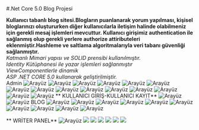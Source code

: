 #.Net Core 5.0 Blog Projesi 


**Kullanıcı tabanlı blog sitesi.Blogların puanlanarak yorum yapılması, kişisel bloglarınızı oluştururken diğer kullanıcılarla iletişim halinde olabilmeniz için gerekli
mesaj işlemleri mevcuttur. Kullanıcı girişimiz authentication ile sağlanmış olup gerekli yerlere authorize attiributeleri eklenmiştir.Hashleme ve saltlama algoritmalarıyla veri tabanı güvenliği sağlanmıştır.** <br/>
*Katmanlı Mimari yapısı ve SOLID prensibi kullanılmıştır.*  <br/>
*Identity Kütüphanesi ile yazar işlemleri sağlanmıştır*  <br/>
*ViewComponentlerle dinamik*  <br/>
*ASP .NET CORE 5.0 kullanarak geliştirilmiştir.*  <br/>
                         Admin 
![Arayüz](https://github.com/rabianur412/CoreDemo/blob/main/CoreDemo/wwwroot/github/1-AdminWidgetIndex.png)
![Arayüz](https://github.com/rabianur412/CoreDemo/blob/main/CoreDemo/wwwroot/github/1.1-admim.png)
![Arayüz](https://github.com/rabianur412/CoreDemo/blob/main/CoreDemo/wwwroot/github/1.2admin.png)
![Arayüz](https://github.com/rabianur412/CoreDemo/blob/main/CoreDemo/wwwroot/github/1.3-adminchart.png)
![Arayüz](https://github.com/rabianur412/CoreDemo/blob/main/CoreDemo/wwwroot/github/1.4-admin%C4%B1nbox.png)
![Arayüz](https://github.com/rabianur412/CoreDemo/blob/main/CoreDemo/wwwroot/github/1.5-adminmmessagedetail.png)
![Arayüz](https://github.com/rabianur412/CoreDemo/blob/main/CoreDemo/wwwroot/github/1.6-Kategorilist.png)
![Arayüz](https://github.com/rabianur412/CoreDemo/blob/main/CoreDemo/wwwroot/github/1.7-Kullan%C4%B1c%C4%B1rollistesi.png)
![Arayüz](https://github.com/rabianur412/CoreDemo/blob/main/CoreDemo/wwwroot/github/1.8-Rol%20verme.png)
![Arayüz](https://github.com/rabianur412/CoreDemo/blob/main/CoreDemo/wwwroot/github/1.9-adminbloglist.png)
![Arayüz](https://github.com/rabianur412/CoreDemo/blob/main/CoreDemo/wwwroot/github/1.10-adminwriterlist.png)
![Arayüz](https://github.com/rabianur412/CoreDemo/blob/main/CoreDemo/wwwroot/github/1.11-adminnotficationindex.png)
![Arayüz](https://github.com/rabianur412/CoreDemo/blob/main/CoreDemo/wwwroot/github/1.12-excel%20ile%20rapor%20%C3%A7%C4%B1kartma.png)
![Arayüz](https://github.com/rabianur412/CoreDemo/blob/main/CoreDemo/wwwroot/github/1.13-403accessdenied.png)
![Arayüz](https://github.com/rabianur412/CoreDemo/blob/main/CoreDemo/wwwroot/github/1.14-message%C4%B1nbox.png)
**                       KULLANICI GİRİŞ-KULLANICI KAYIT**
![Arayüz](https://github.com/rabianur412/CoreDemo/blob/main/CoreDemo/wwwroot/github/login.png)
![Arayüz](https://github.com/rabianur412/CoreDemo/blob/main/CoreDemo/wwwroot/github/register.png)
                         BLOG 
![Arayüz](https://github.com/rabianur412/CoreDemo/blob/main/CoreDemo/wwwroot/github/blogindex.png)
![Arayüz](https://github.com/rabianur412/CoreDemo/blob/main/CoreDemo/wwwroot/github/blogreadall1.png)
![Arayüz](https://github.com/rabianur412/CoreDemo/blob/main/CoreDemo/wwwroot/github/blogreadall1.5.png)
![Arayüz](https://github.com/rabianur412/CoreDemo/blob/main/CoreDemo/wwwroot/github/blogreadall2.png)
![Arayüz](https://github.com/rabianur412/CoreDemo/blob/main/CoreDemo/wwwroot/github/blogreadall3.png)
![Arayüz](https://github.com/rabianur412/CoreDemo/blob/main/CoreDemo/wwwroot/github/blogreadallfooter.png)
![Arayüz](https://github.com/rabianur412/CoreDemo/blob/main/CoreDemo/wwwroot/github/contact1.png)
![Arayüz](https://github.com/rabianur412/CoreDemo/blob/main/CoreDemo/wwwroot/github/contactdevam%C4%B1.png)
![Arayüz](https://github.com/rabianur412/CoreDemo/blob/main/CoreDemo/wwwroot/github/hakk%C4%B1m%C4%B1zda.png)
![Arayüz](https://github.com/rabianur412/CoreDemo/blob/main/CoreDemo/wwwroot/github/hakk%C4%B1m%C4%B1zdadevam%C4%B1.png)

**                       WRİTER PANEL**
![Arayüz](https://github.com/rabianur412/CoreDemo/blob/main/CoreDemo/wwwroot/github/yazarpaneli.png)
![](https://github.com/rabianur412/CoreDemo/blob/main/CoreDemo/wwwroot/github/yazarpaneli2.png)
![](https://github.com/rabianur412/CoreDemo/blob/main/CoreDemo/wwwroot/github/yazarpaneli3.png)
![](https://github.com/rabianur412/CoreDemo/blob/main/CoreDemo/wwwroot/github/yazarpaneli4.png)
![](https://github.com/rabianur412/CoreDemo/blob/main/CoreDemo/wwwroot/github/yazarpaneli5.png)
![](https://github.com/rabianur412/CoreDemo/blob/main/CoreDemo/wwwroot/github/yazarpanelihakankavi.png)
![](https://github.com/rabianur412/CoreDemo/blob/main/CoreDemo/wwwroot/github/yazarpanelihakankavii.png)
